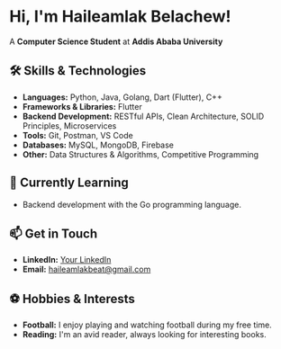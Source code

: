 <!--
## Hi 👋
🌱 I’m currently studying computer science at Addis Ababa University. -->
# Hi, I'm Haileamlak Belachew!

A **Computer Science Student** at **Addis Ababa University**

## 🛠️ Skills & Technologies

- **Languages:** Python, Java, Golang, Dart (Flutter), C++
- **Frameworks & Libraries:** Flutter
- **Backend Development:** RESTful APIs, Clean Architecture, SOLID Principles, Microservices
- **Tools:** Git, Postman, VS Code
- **Databases:** MySQL, MongoDB, Firebase
- **Other:** Data Structures & Algorithms, Competitive Programming

<!--
## 🌟 Notable Projects

- **[MK ICT Competition 1st Place Project](https://github.com/username/project-link)**: Developed a live and on-demand video streaming platform for EOTC MK Television Broadcast Service.
- **[Task Manager API](https://github.com/username/task-manager-api)**: A robust API built with Golang, following Clean Architecture principles.
- **[Calendar Application](https://github.com/username/calendar-app)**: A Java Swing application supporting Ethiopian and Gregorian calendars, with additional features like date conversions and holiday calculations.
- **[Health Information Website](https://github.com/username/health-info-website)**: A comprehensive health-related information website with a feature to find nearby health centers.
-->
## 🌱 Currently Learning

- Backend development with the Go programming language.

<!--
## 💼 Experience

- **A2SV (Africa to Silicon Valley)**: Participated in a project phase focusing on backend development. Developed real-life software projects and enhanced problem-solving skills through competitive programming.
- **Hackathons**: Active participant in various hackathons, winning and contributing to innovative software solutions.
-->
## 📫 Get in Touch

- **LinkedIn:** [Your LinkedIn](https://www.linkedin.com/in/haileamlak/)
- **Email:** haileamlakbeat@gmail.com
<!--
## 🏆 Achievements

- **1st Place** at MK ICT Competition'23
- **Graduated** with a GPA of 3.72/4.0 from Addis Ababa University
- **Mastered** advanced data structures and algorithms through A2SV
-->
## ⚽ Hobbies & Interests

- **Football:** I enjoy playing and watching football during my free time.
- **Reading:** I'm an avid reader, always looking for interesting books.

